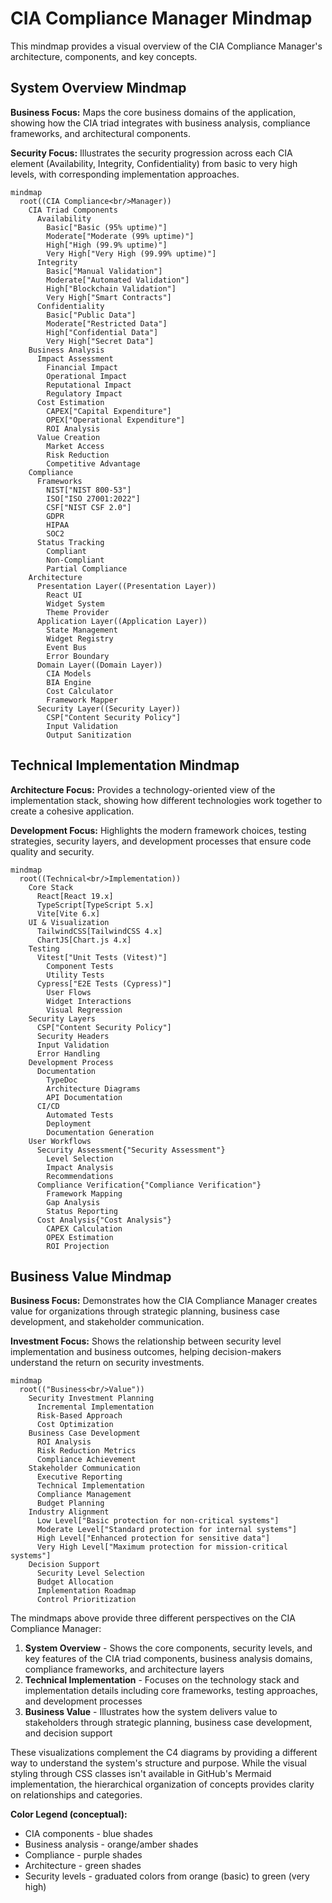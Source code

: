 # CIA Compliance Manager Mindmap

This mindmap provides a visual overview of the CIA Compliance Manager's architecture, components, and key concepts.

## System Overview Mindmap

**Business Focus:** Maps the core business domains of the application, showing how the CIA triad integrates with business analysis, compliance frameworks, and architectural components.

**Security Focus:** Illustrates the security progression across each CIA element (Availability, Integrity, Confidentiality) from basic to very high levels, with corresponding implementation approaches.

```mermaid
mindmap
  root((CIA Compliance<br/>Manager))
    CIA Triad Components
      Availability
        Basic["Basic (95% uptime)"]
        Moderate["Moderate (99% uptime)"]
        High["High (99.9% uptime)"]
        Very High["Very High (99.99% uptime)"]
      Integrity
        Basic["Manual Validation"]
        Moderate["Automated Validation"]
        High["Blockchain Validation"]
        Very High["Smart Contracts"]
      Confidentiality
        Basic["Public Data"]
        Moderate["Restricted Data"]
        High["Confidential Data"]
        Very High["Secret Data"]
    Business Analysis
      Impact Assessment
        Financial Impact
        Operational Impact
        Reputational Impact
        Regulatory Impact
      Cost Estimation
        CAPEX["Capital Expenditure"]
        OPEX["Operational Expenditure"]
        ROI Analysis
      Value Creation
        Market Access
        Risk Reduction
        Competitive Advantage
    Compliance
      Frameworks
        NIST["NIST 800-53"]
        ISO["ISO 27001:2022"]
        CSF["NIST CSF 2.0"]
        GDPR
        HIPAA
        SOC2
      Status Tracking
        Compliant
        Non-Compliant
        Partial Compliance
    Architecture
      Presentation Layer((Presentation Layer))
        React UI
        Widget System
        Theme Provider
      Application Layer((Application Layer))
        State Management
        Widget Registry
        Event Bus
        Error Boundary
      Domain Layer((Domain Layer))
        CIA Models
        BIA Engine
        Cost Calculator
        Framework Mapper
      Security Layer((Security Layer))
        CSP["Content Security Policy"]
        Input Validation
        Output Sanitization
```

## Technical Implementation Mindmap

**Architecture Focus:** Provides a technology-oriented view of the implementation stack, showing how different technologies work together to create a cohesive application.

**Development Focus:** Highlights the modern framework choices, testing strategies, security layers, and development processes that ensure code quality and security.

```mermaid
mindmap
  root((Technical<br/>Implementation))
    Core Stack
      React[React 19.x]
      TypeScript[TypeScript 5.x]
      Vite[Vite 6.x]
    UI & Visualization
      TailwindCSS[TailwindCSS 4.x]
      ChartJS[Chart.js 4.x]
    Testing
      Vitest["Unit Tests (Vitest)"]
        Component Tests
        Utility Tests
      Cypress["E2E Tests (Cypress)"]
        User Flows
        Widget Interactions
        Visual Regression
    Security Layers
      CSP["Content Security Policy"]
      Security Headers
      Input Validation
      Error Handling
    Development Process
      Documentation
        TypeDoc
        Architecture Diagrams
        API Documentation
      CI/CD
        Automated Tests
        Deployment
        Documentation Generation
    User Workflows
      Security Assessment{"Security Assessment"}
        Level Selection
        Impact Analysis
        Recommendations
      Compliance Verification{"Compliance Verification"}
        Framework Mapping
        Gap Analysis
        Status Reporting
      Cost Analysis{"Cost Analysis"}
        CAPEX Calculation
        OPEX Estimation
        ROI Projection
```

## Business Value Mindmap

**Business Focus:** Demonstrates how the CIA Compliance Manager creates value for organizations through strategic planning, business case development, and stakeholder communication.

**Investment Focus:** Shows the relationship between security level implementation and business outcomes, helping decision-makers understand the return on security investments.

```mermaid
mindmap
  root(("Business<br/>Value"))
    Security Investment Planning
      Incremental Implementation
      Risk-Based Approach
      Cost Optimization
    Business Case Development
      ROI Analysis
      Risk Reduction Metrics
      Compliance Achievement
    Stakeholder Communication
      Executive Reporting
      Technical Implementation
      Compliance Management
      Budget Planning
    Industry Alignment
      Low Level["Basic protection for non-critical systems"]
      Moderate Level["Standard protection for internal systems"]
      High Level["Enhanced protection for sensitive data"]
      Very High Level["Maximum protection for mission-critical systems"]
    Decision Support
      Security Level Selection
      Budget Allocation
      Implementation Roadmap
      Control Prioritization
```

The mindmaps above provide three different perspectives on the CIA Compliance Manager:

1. **System Overview** - Shows the core components, security levels, and key features of the CIA triad components, business analysis domains, compliance frameworks, and architecture layers
2. **Technical Implementation** - Focuses on the technology stack and implementation details including core frameworks, testing approaches, and development processes
3. **Business Value** - Illustrates how the system delivers value to stakeholders through strategic planning, business case development, and decision support

These visualizations complement the C4 diagrams by providing a different way to understand the system's structure and purpose. While the visual styling through CSS classes isn't available in GitHub's Mermaid implementation, the hierarchical organization of concepts provides clarity on relationships and categories.

**Color Legend (conceptual):**

- CIA components - blue shades
- Business analysis - orange/amber shades
- Compliance - purple shades
- Architecture - green shades
- Security levels - graduated colors from orange (basic) to green (very high)
